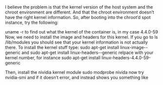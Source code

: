 I believe the problem is that the kernel version of the host system and the chroot environment are different. And that the chroot environment doesn’t have the right kernel information. So, after booting into the chroot’d spot instance, try the following:

uname -r to find out what the kernel of the container is, in my case 4.4.0-59
Now, we need to install the image and headers for this kernel. If you go to
ls /lib/modules
you should see that your kernel information is not actually there.
To install the kernel stuff type:
sudo apt-get install linux-image-<your kernel number>-generic
and
sudo apt-get install linux-headers-<your kernel number>-generic
relpace with your kernel number, for instance
sudo apt-get install linux-headers-4.4.0-59-generic

Then, install the nividia kernel module
sudo modprobe nivida
now try
nvidia-smi
and if it doesn’t error, and instead shows you something like